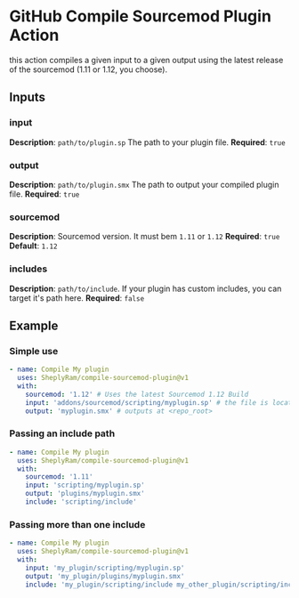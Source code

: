 # GitHub Compile Sourcemod Plugin Action

this action compiles a given input to a given output using the latest release of the sourcemod (1.11 or 1.12, you choose).

## Inputs

### input

**Description**: `path/to/plugin.sp` The path to your plugin file.
**Required**: `true`

### output

**Description**: `path/to/plugin.smx` The path to output your compiled plugin file.
**Required**: `true`

### sourcemod

**Description**: Sourcemod version. It must bem `1.11` or `1.12`
**Required**: `true`
**Default**: `1.12`

### includes

**Description**: `path/to/include`. If your plugin has custom includes, you can target it's path here.
**Required**: `false`


## Example

### Simple use

```yml
- name: Compile My plugin
  uses: SheplyRam/compile-sourcemod-plugin@v1
  with:
    sourcemod: '1.12' # Uses the latest Sourcemod 1.12 Build
    input: 'addons/sourcemod/scripting/myplugin.sp' # the file is located at <repo_root>/sourcemod/scripting/myplugin.sp
    output: 'myplugin.smx' # outputs at <repo_root>
```

### Passing an include path

```yml
- name: Compile My plugin
  uses: SheplyRam/compile-sourcemod-plugin@v1
  with:
    sourcemod: '1.11'
    input: 'scripting/myplugin.sp'
    output: 'plugins/myplugin.smx'
    include: 'scripting/include'
```

### Passing more than one include

```yml
- name: Compile My plugin
  uses: SheplyRam/compile-sourcemod-plugin@v1
  with:
    input: 'my_plugin/scripting/myplugin.sp'
    output: 'my_plugin/plugins/myplugin.smx'
    include: 'my_plugin/scripting/include my_other_plugin/scripting/include'
```
